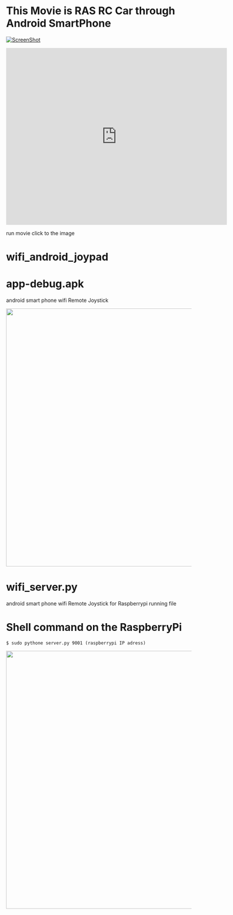 
# This Movie is RAS RC Car through Android SmartPhone

[![ScreenShot](http://i1.wp.com/shop.rasplay.org/wp-content/uploads/2015/07/pakage_1.jpg?resize=650%2C262)](https://www.youtube.com/embed/8BadJSR5Q2s)


<iframe width="600" height="480" src="https://www.youtube.com/embed/8BadJSR5Q2s" frameborder="0" allowfullscreen></iframe>

  run movie click to the image
  

# wifi_android_joypad

# app-debug.apk
  android smart phone wifi Remote Joystick
  
<img src="http://www.rasplay.org/wp-content/uploads/KakaoTalk_20150730_102457881.jpg" width="700">

# wifi_server.py
  android smart phone wifi Remote Joystick for Raspberrypi running file

# Shell command on the RaspberryPi
```
$ sudo pythone server.py 9001 (raspberrypi IP adress)
```

<img src="http://www.rasplay.org/wp-content/uploads/wifi_7.jpg" width="700">


